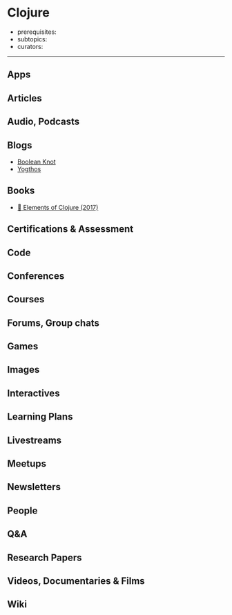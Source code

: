 # Clojure

- prerequisites:
- subtopics:
- curators:

------

## Apps


## Articles

## Audio, Podcasts

## Blogs
- [Boolean Knot](https://www.booleanknot.com/blog/)
- [Yogthos](http://yogthos.net/)

## Books

- [📕 Elements of Clojure (2017)](https://www.goodreads.com/book/show/31159768-elements-of-clojure)


## Certifications & Assessment

## Code

## Conferences

## Courses

## Forums, Group chats

## Games

## Images

## Interactives

## Learning Plans

## Livestreams

## Meetups

## Newsletters

## People

## Q&A

## Research Papers

## Videos, Documentaries & Films

## Wiki
